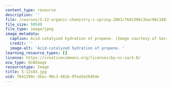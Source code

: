 ```yaml
---
content_type: resource
description: ''
file: /courses/5-12-organic-chemistry-i-spring-2003/7641390c3bac90c3481b9fea5e26d54e_5-12s03.jpg
file_size: 59549
file_type: image/jpeg
image_metadata:
  caption: Acid-catalyzed hydration of propene. (Image courtesy of Sarah Tabacco.)
  credit: ''
  image-alt: 'Acid-catalyzed hydration of propene. '
learning_resource_types: []
license: https://creativecommons.org/licenses/by-nc-sa/4.0/
ocw_type: OCWImage
resourcetype: Image
title: 5-12s03.jpg
uid: 7641390c-3bac-90c3-481b-9fea5e26d54e
---
```

